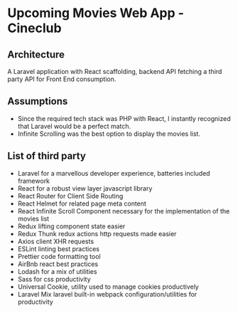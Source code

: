 # Upcoming Movies Web App - Cineclub

## Architecture

A Laravel application with React scaffolding, backend API fetching a third party API for Front End consumption.

## Assumptions

- Since the required tech stack was PHP with React, I instantly recognized that Laravel would be a perfect match.
- Infinite Scrolling was the best option to display the movies list.

## List of third party

- Laravel for a marvellous developer experience, batteries included framework
- React for a robust view layer javascript library
- React Router for Client Side Routing
- React Helmet for related page meta content
- React Infinite Scroll Component necessary for the implementation of the movies list
- Redux lifting component state easier
- Redux Thunk redux actions http requests made easier
- Axios client XHR requests
- ESLint linting best practices
- Prettier code formatting tool
- AirBnb react best practices
- Lodash for a mix of utilities
- Sass for css productivity
- Universal Cookie, utility used to manage cookies productively
- Laravel Mix laravel built-in webpack configuration/utilities for productivity
